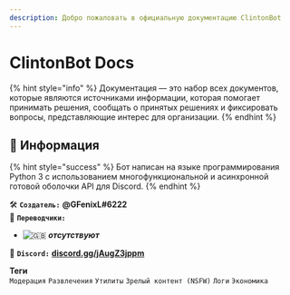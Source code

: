 ```yaml
---
description: Добро пожаловать в официальную документацию ClintonBot
---
```


# ClintonBot Docs



{% hint style="info" %}
Документация — это набор всех документов, которые являются источниками информации, которая помогает принимать решения, сообщать о принятых решениях и фиксировать вопросы, представляющие интерес для организации.
{% endhint %}

## 📜 Информация <a id="information"></a>

{% hint style="success" %}
Бот написан на языке программирования Python 3 с использованием многофункциональной и асинхронной готовой оболочки API для Discord.
{% endhint %}

🛠️ **`Создатель:`** **@GFenixL\#6222**  
💬 **`Переводчики:`**

* ![:gb:](https://i-a.d-cd.net/lgAAAgCjBeA-1920.jpg)   _**отсутствуют**_

📢 **`Discord:`** [**discord.gg/jAugZ3jppm**](https://discord.gg/jAugZ3jppm)

**Теги**  
`Модерация` `Развлечения` `Утилиты` `Зрелый контент (NSFW)` `Логи` `Экономика`


